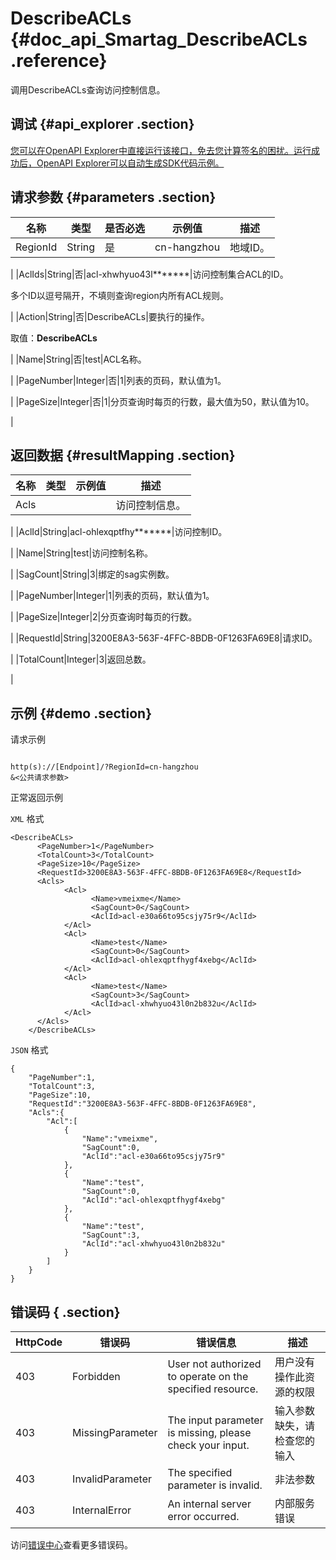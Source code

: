 # DescribeACLs {#doc_api_Smartag_DescribeACLs .reference}

调用DescribeACLs查询访问控制信息。

## 调试 {#api_explorer .section}

[您可以在OpenAPI Explorer中直接运行该接口，免去您计算签名的困扰。运行成功后，OpenAPI Explorer可以自动生成SDK代码示例。](https://api.aliyun.com/#product=Smartag&api=DescribeACLs&type=RPC&version=2018-03-13)

## 请求参数 {#parameters .section}

|名称|类型|是否必选|示例值|描述|
|--|--|----|---|--|
|RegionId|String|是|cn-hangzhou|地域ID。

 |
|AclIds|String|否|acl-xhwhyuo43l\*\*\*\*\*\*\*|访问控制集合ACL的ID。

 多个ID以逗号隔开，不填则查询region内所有ACL规则。

 |
|Action|String|否|DescribeACLs|要执行的操作。

 取值：**DescribeACLs**

 |
|Name|String|否|test|ACL名称。

 |
|PageNumber|Integer|否|1|列表的页码，默认值为1。

 |
|PageSize|Integer|否|1|分页查询时每页的行数，最大值为50，默认值为10。

 |

## 返回数据 {#resultMapping .section}

|名称|类型|示例值|描述|
|--|--|---|--|
|Acls| | |访问控制信息。

 |
|AclId|String|acl-ohlexqptfhy\*\*\*\*\*\*\*|访问控制ID。

 |
|Name|String|test|访问控制名称。

 |
|SagCount|String|3|绑定的sag实例数。

 |
|PageNumber|Integer|1|列表的页码，默认值为1。

 |
|PageSize|Integer|2|分页查询时每页的行数。

 |
|RequestId|String|3200E8A3-563F-4FFC-8BDB-0F1263FA69E8|请求ID。

 |
|TotalCount|Integer|3|返回总数。

 |

## 示例 {#demo .section}

请求示例

``` {#request_demo}

http(s)://[Endpoint]/?RegionId=cn-hangzhou
&<公共请求参数>

```

正常返回示例

`XML` 格式

``` {#xml_return_success_demo}
<DescribeACLs>
      <PageNumber>1</PageNumber>
	  <TotalCount>3</TotalCount>
	  <PageSize>10</PageSize>
	  <RequestId>3200E8A3-563F-4FFC-8BDB-0F1263FA69E8</RequestId>
	  <Acls>
		    <Acl>
			      <Name>vmeixme</Name>
			      <SagCount>0</SagCount>
			      <AclId>acl-e30a66to95csjy75r9</AclId>
		    </Acl>
		    <Acl>
			      <Name>test</Name>
			      <SagCount>0</SagCount>
			      <AclId>acl-ohlexqptfhygf4xebg</AclId>
		    </Acl>
		    <Acl>
			      <Name>test</Name>
			      <SagCount>3</SagCount>
			      <AclId>acl-xhwhyuo43l0n2b832u</AclId>
		    </Acl>
	  </Acls>
    </DescribeACLs>
```

`JSON` 格式

``` {#json_return_success_demo}
{
	"PageNumber":1,
	"TotalCount":3,
	"PageSize":10,
	"RequestId":"3200E8A3-563F-4FFC-8BDB-0F1263FA69E8",
	"Acls":{
		"Acl":[
			{
				"Name":"vmeixme",
				"SagCount":0,
				"AclId":"acl-e30a66to95csjy75r9"
			},
			{
				"Name":"test",
				"SagCount":0,
				"AclId":"acl-ohlexqptfhygf4xebg"
			},
			{
				"Name":"test",
				"SagCount":3,
				"AclId":"acl-xhwhyuo43l0n2b832u"
			}
		]
	}
}
```

## 错误码 { .section}

|HttpCode|错误码|错误信息|描述|
|--------|---|----|--|
|403|Forbidden|User not authorized to operate on the specified resource.|用户没有操作此资源的权限|
|403|MissingParameter|The input parameter is missing, please check your input.|输入参数缺失，请检查您的输入|
|403|InvalidParameter|The specified parameter is invalid.|非法参数|
|403|InternalError|An internal server error occurred.|内部服务错误|

访问[错误中心](https://error-center.aliyun.com/status/product/Smartag)查看更多错误码。

